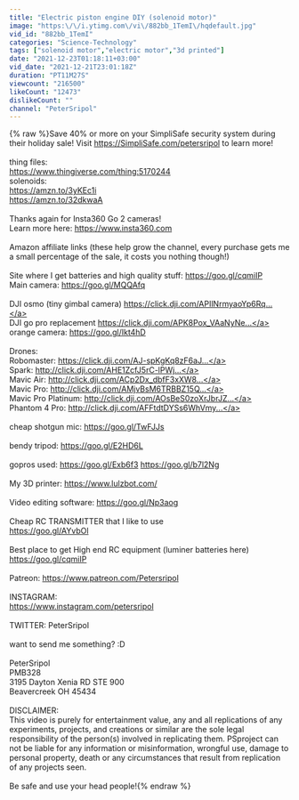 ```yaml
---
title: "Electric piston engine DIY (solenoid motor)"
image: "https:\/\/i.ytimg.com\/vi\/882bb_1TemI\/hqdefault.jpg"
vid_id: "882bb_1TemI"
categories: "Science-Technology"
tags: ["solenoid motor","electric motor","3d printed"]
date: "2021-12-23T01:18:11+03:00"
vid_date: "2021-12-21T23:01:18Z"
duration: "PT11M27S"
viewcount: "216500"
likeCount: "12473"
dislikeCount: ""
channel: "PeterSripol"
---
```

{% raw %}Save 40% or more on your SimpliSafe security system during<br />their holiday sale! Visit <a rel="nofollow" target="blank" href="https://SimpliSafe.com/petersripol">https://SimpliSafe.com/petersripol</a> to learn more!<br /><br />thing files:<br /><a rel="nofollow" target="blank" href="https://www.thingiverse.com/thing:5170244">https://www.thingiverse.com/thing:5170244</a><br />solenoids:<br /><a rel="nofollow" target="blank" href="https://amzn.to/3yKEc1i">https://amzn.to/3yKEc1i</a><br /><a rel="nofollow" target="blank" href="https://amzn.to/32dkwaA">https://amzn.to/32dkwaA</a><br /><br />Thanks again for Insta360 Go 2 cameras!<br />Learn more here: <a rel="nofollow" target="blank" href="https://www.insta360.com">https://www.insta360.com</a><br /><br />Amazon affiliate links (these help grow the channel, every purchase gets me a small percentage of the sale, it costs you nothing though!) <br /><br />Site where I get batteries and high quality stuff: <a rel="nofollow" target="blank" href="https://goo.gl/cqmiIP">https://goo.gl/cqmiIP</a><br />Main camera: <a rel="nofollow" target="blank" href="https://goo.gl/MQQAfq">https://goo.gl/MQQAfq</a><br /><br />DJI osmo (tiny gimbal camera) <a rel="nofollow" target="blank" href="https://click.dji.com/APIlNrmyaoYp6Rq...">https://click.dji.com/APIlNrmyaoYp6Rq...</a><br />DJI go pro replacement <a rel="nofollow" target="blank" href="https://click.dji.com/APK8Pox_VAaNyNe...">https://click.dji.com/APK8Pox_VAaNyNe...</a><br />orange camera: <a rel="nofollow" target="blank" href="https://goo.gl/Ikt4hD">https://goo.gl/Ikt4hD</a><br /><br />Drones: <br />Robomaster: <a rel="nofollow" target="blank" href="https://click.dji.com/AJ-spKgKq8zF6aJ...">https://click.dji.com/AJ-spKgKq8zF6aJ...</a><br />Spark: <a rel="nofollow" target="blank" href="http://click.dji.com/AHE1ZcfJ5rC-lPWj...">http://click.dji.com/AHE1ZcfJ5rC-lPWj...</a><br />Mavic Air: <a rel="nofollow" target="blank" href="http://click.dji.com/ACp2Dx_dbfF3xXW8...">http://click.dji.com/ACp2Dx_dbfF3xXW8...</a><br />Mavic Pro: <a rel="nofollow" target="blank" href="http://click.dji.com/AMjvBsM6TRBBZ15Q...">http://click.dji.com/AMjvBsM6TRBBZ15Q...</a><br />Mavic Pro Platinum: <a rel="nofollow" target="blank" href="http://click.dji.com/AOsBeS0zoXrJbrJZ...">http://click.dji.com/AOsBeS0zoXrJbrJZ...</a><br />Phantom 4 Pro: <a rel="nofollow" target="blank" href="http://click.dji.com/AFFtdtDYSs6WhVmy...">http://click.dji.com/AFFtdtDYSs6WhVmy...</a><br /><br />cheap shotgun mic: <a rel="nofollow" target="blank" href="https://goo.gl/TwFJJs">https://goo.gl/TwFJJs</a><br /><br />bendy tripod: <a rel="nofollow" target="blank" href="https://goo.gl/E2HD6L">https://goo.gl/E2HD6L</a><br /><br />gopros used: <a rel="nofollow" target="blank" href="https://goo.gl/Exb6f3">https://goo.gl/Exb6f3</a> <a rel="nofollow" target="blank" href="https://goo.gl/b7l2Ng">https://goo.gl/b7l2Ng</a><br /><br />My 3D printer: <a rel="nofollow" target="blank" href="https://www.lulzbot.com/">https://www.lulzbot.com/</a><br /><br />Video editing software: <a rel="nofollow" target="blank" href="https://goo.gl/Np3aog">https://goo.gl/Np3aog</a><br /><br />Cheap RC TRANSMITTER that I like to use<br /><a rel="nofollow" target="blank" href="https://goo.gl/AYvbOl">https://goo.gl/AYvbOl</a><br /><br />Best place to get High end RC equipment (luminer batteries here)<br /><a rel="nofollow" target="blank" href="https://goo.gl/cqmiIP">https://goo.gl/cqmiIP</a><br /><br />Patreon: <a rel="nofollow" target="blank" href="https://www.patreon.com/Petersripol">https://www.patreon.com/Petersripol</a><br /><br />INSTAGRAM:<br /><a rel="nofollow" target="blank" href="https://www.instagram.com/petersripol">https://www.instagram.com/petersripol</a><br /><br />TWITTER: PeterSripol<br /><br />want to send me something? :D<br /><br />PeterSripol<br />PMB328<br />3195 Dayton Xenia RD STE 900<br />Beavercreek OH 45434<br /><br />DISCLAIMER:<br />This video is purely for entertainment value, any and all replications of any experiments, projects, and creations or similar are the sole legal responsibility of the person(s) involved in replicating them. PSproject can not be liable for any information or misinformation, wrongful use, damage to personal property, death or any circumstances that result from replication of any projects seen. <br /><br />Be safe and use your head people!{% endraw %}
